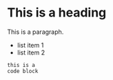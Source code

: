 # This is a heading

This is a paragraph.

* list item 1
* list item 2

```
this is a
code block
```
